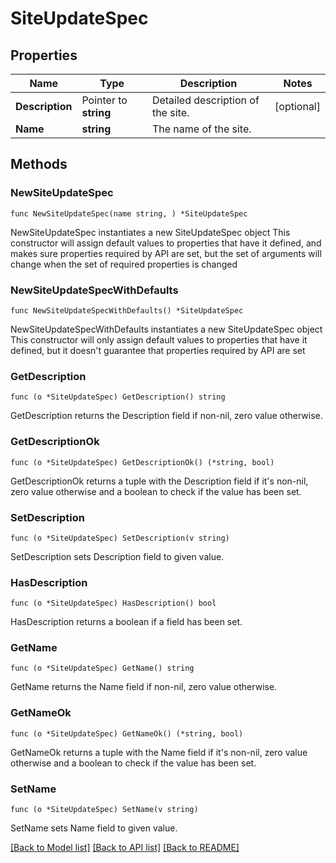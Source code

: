 # SiteUpdateSpec

## Properties

Name | Type | Description | Notes
------------ | ------------- | ------------- | -------------
**Description** | Pointer to **string** | Detailed description of the site. | [optional] 
**Name** | **string** | The name of the site. | 

## Methods

### NewSiteUpdateSpec

`func NewSiteUpdateSpec(name string, ) *SiteUpdateSpec`

NewSiteUpdateSpec instantiates a new SiteUpdateSpec object
This constructor will assign default values to properties that have it defined,
and makes sure properties required by API are set, but the set of arguments
will change when the set of required properties is changed

### NewSiteUpdateSpecWithDefaults

`func NewSiteUpdateSpecWithDefaults() *SiteUpdateSpec`

NewSiteUpdateSpecWithDefaults instantiates a new SiteUpdateSpec object
This constructor will only assign default values to properties that have it defined,
but it doesn't guarantee that properties required by API are set

### GetDescription

`func (o *SiteUpdateSpec) GetDescription() string`

GetDescription returns the Description field if non-nil, zero value otherwise.

### GetDescriptionOk

`func (o *SiteUpdateSpec) GetDescriptionOk() (*string, bool)`

GetDescriptionOk returns a tuple with the Description field if it's non-nil, zero value otherwise
and a boolean to check if the value has been set.

### SetDescription

`func (o *SiteUpdateSpec) SetDescription(v string)`

SetDescription sets Description field to given value.

### HasDescription

`func (o *SiteUpdateSpec) HasDescription() bool`

HasDescription returns a boolean if a field has been set.

### GetName

`func (o *SiteUpdateSpec) GetName() string`

GetName returns the Name field if non-nil, zero value otherwise.

### GetNameOk

`func (o *SiteUpdateSpec) GetNameOk() (*string, bool)`

GetNameOk returns a tuple with the Name field if it's non-nil, zero value otherwise
and a boolean to check if the value has been set.

### SetName

`func (o *SiteUpdateSpec) SetName(v string)`

SetName sets Name field to given value.



[[Back to Model list]](../README.md#documentation-for-models) [[Back to API list]](../README.md#documentation-for-api-endpoints) [[Back to README]](../README.md)



